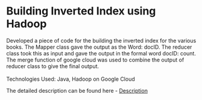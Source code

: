 # Building Inverted Index using Hadoop

Developed a piece of code for the building the inverted index for the various books. The Mapper class gave the output as the Word: docID. The reducer class took this as input and gave the output in the formal word docID: count. The merge function of google cloud was used to combine the output of reducer class to give the final output.
<br><br>Technologies Used: Java, Hadoop on Google Cloud

The detailed description can be found here - [Description](https://github.com/parthvaghani1995/Information-Retrieval-and-Web-Search-Engines/blob/master/Building-inverted-index-using-hadoop/HW%203-Description.pdf)
